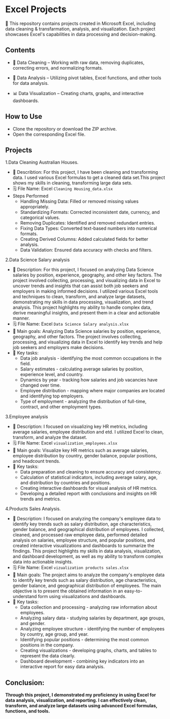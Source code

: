 # Excel Projects 
📌 This repository contains  projects created in Microsoft Excel, including data cleaning & transfarmation, analysis, and visualization. Each project showcases Excel's capabilities in data processing and decision-making.

## Contents

- 🧹 Data Cleaning – Working with raw data, removing duplicates, correcting errors, and normalizing formats.

- 🧪 Data Analysis – Utilizing pivot tables, Excel functions, and other tools for data analysis.

- 📊 Data Visualization – Creating charts, graphs, and interactive dashboards.

## How to Use
- Clone the repository or download the ZIP archive.
- Open the corresponding Excel file.


## Projects

1.Data Cleaning Australian Houses.
- 📌 Describtion: For this project, I have been cleaning and transforming data. I used various Excel formulas to get a cleaned data set.This project shows my skills in cleaning, transforming large data sets.
- 🗒️ File Name: Excel `Cleaning Housing_data.xlsx`
- Steps Performed
  * Handling Missing Data: Filled or removed missing values appropriately.
  * Standardizing Formats: Corrected inconsistent date, currency, and categorical values.
  * Removing Duplicates: Identified and removed redundant entries.
  * Fixing Data Types: Converted text-based numbers into numerical formats.
  * Creating Derived Columns: Added calculated fields for better analysis.
  * Data Validation: Ensured data accuracy with checks and filters.
 
2.Data Science Salary analysis
- 📌 Description: For this project, I focused on analyzing Data Science salaries by position, experience, geography, and other key factors. The project involved collecting, processing, and visualizing data in Excel to uncover trends and insights that can assist both job seekers and employers in making informed decisions. I utilized various Excel tools and techniques to clean, transform, and analyze large datasets, demonstrating my skills in data processing, visualization, and trend analysis. This project highlights my ability to handle complex data, derive meaningful insights, and present them in a clear and actionable manner.
- 🗒️ File Name: Excel `Data Science Salary analysis.xlsx`
- 🎯 Main goals: Analyzing Data Science salaries by position, experience, geography, and other factors. The project involves collecting, processing, and visualizing data in Excel to identify key trends and help job seekers and employers make decisions.
- 🔑 Key tasks:
  * Data job analysis - identifying the most common occupations in the field.
  * Salary estimates - calculating average salaries by position, experience level, and country.
  * Dynamics by year - tracking how salaries and job vacancies have changed over time.
  * Employee distribution - mapping where major companies are located and identifying top employers.
  * Type of employment - analyzing the distribution of full-time, contract, and other employment types.


3.Employee analysis
- 📌 Description: I focused on visualizing key HR metrics, including average salaries, employee distribution and etd. I utilized Excel to clean, transform, and analyze the dataset.
- 🗒️ File Name: Excel `visualization_employees.xlsx`
- 🎯 Main goals: Visualize key HR metrics such as average salaries, employee distribution by country, gender balance, popular positions, and headcount trends.
- 🔑 Key tasks:
  * Data preparation and cleaning to ensure accuracy and consistency.
  * Calculation of statistical indicators, including average salary, age, and distribution by countries and positions.
  * Creating interactive dashboards for visual analysis of HR metrics.
  * Developing a detailed report with conclusions and insights on HR trends and metrics.
 
4.Products Sales Analysis.
- 📌 Description: I focused on analyzing the company's employee data to identify key trends such as salary distribution, age characteristics, gender balance, and geographical distribution of employees. I collected, cleaned, and processed raw employee data, performed detailed analysis on salaries, employee structure, and popular positions, and created interactive visualizations and dashboards to summarize the findings. This project highlights my skills in data analysis, visualization, and dashboard development, as well as my ability to transform complex data into actionable insights.
- 🗒️ File Name: Excel `vizualization products sales.xlsx`
- 🎯 Main goals: The project aims to analyze the company's employee data to identify key trends such as salary distribution, age characteristics, gender balance, and geographical distribution of employees. The main objective is to present the obtained information in an easy-to-understand form using visualizations and dashboards.  
- 🔑 Key tasks:  
  * Data collection and processing - analyzing raw information about employees.  
  * Analyzing salary data - studying salaries by department, age groups, and gender.  
  * Analyzing employee structure - identifying the number of employees by country, age group, and year.  
  * Identifying popular positions - determining the most common positions in the company.  
  * Creating visualizations - developing graphs, charts, and tables to represent the data clearly.  
  * Dashboard development - combining key indicators into an interactive report for easy data analysis.


## Conclusion:
**Through this project, I demonstrated my proficiency in using Excel for data analysis, visualization, and reporting. I can effectively clean, transform, and analyze large datasets using advanced Excel formulas, functions, and tools.**



